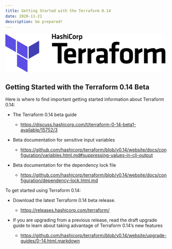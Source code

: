 ```yaml
---
title: Getting Started with the Terraform 0.14
date: 2020-11-21
description: be prepared!
---
```


![alt text](./logo-hashicorp-3f10732f.svg)

## Getting Started with the Terraform 0.14 Beta

Here is where to find important getting started information about Terraform 0.14:

- The Terraform 0.14 beta guide
  - https://discuss.hashicorp.com/t/terraform-0-14-beta1-available/15752/3

- Beta documentation for sensitive input variables
  - https://github.com/hashicorp/terraform/blob/v0.14/website/docs/configuration/variables.html.md#suppressing-values-in-cli-output

- Beta documentation for the dependency lock file
  - https://github.com/hashicorp/terraform/blob/v0.14/website/docs/configuration/dependency-lock.html.md

To get started using Terraform 0.14:

- Download the latest Terraform 0.14 beta release.
  - https://releases.hashicorp.com/terraform/
  
- If you are upgrading from a previous release, read the draft upgrade guide to learn about taking advantage of Terraform 0.14’s new features
  - https://github.com/hashicorp/terraform/blob/v0.14/website/upgrade-guides/0-14.html.markdown
